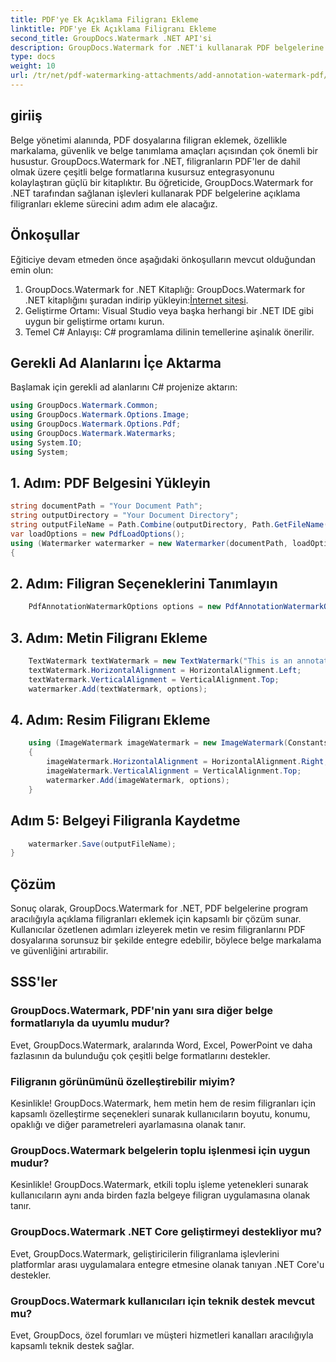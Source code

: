 ```yaml
---
title: PDF'ye Ek Açıklama Filigranı Ekleme
linktitle: PDF'ye Ek Açıklama Filigranı Ekleme
second_title: GroupDocs.Watermark .NET API'si
description: GroupDocs.Watermark for .NET'i kullanarak PDF belgelerine zahmetsizce açıklama filigranlarını nasıl ekleyeceğinizi öğrenin. Belge markalamayı ve güvenliği kolaylıkla geliştirin.
type: docs
weight: 10
url: /tr/net/pdf-watermarking-attachments/add-annotation-watermark-pdf/
---
```

## giriiş
Belge yönetimi alanında, PDF dosyalarına filigran eklemek, özellikle markalama, güvenlik ve belge tanımlama amaçları açısından çok önemli bir husustur. GroupDocs.Watermark for .NET, filigranların PDF'ler de dahil olmak üzere çeşitli belge formatlarına kusursuz entegrasyonunu kolaylaştıran güçlü bir kitaplıktır. Bu öğreticide, GroupDocs.Watermark for .NET tarafından sağlanan işlevleri kullanarak PDF belgelerine açıklama filigranları ekleme sürecini adım adım ele alacağız.
## Önkoşullar
Eğiticiye devam etmeden önce aşağıdaki önkoşulların mevcut olduğundan emin olun:
1.  GroupDocs.Watermark for .NET Kitaplığı: GroupDocs.Watermark for .NET kitaplığını şuradan indirip yükleyin:[İnternet sitesi](https://releases.groupdocs.com/Watermark/net/).
2. Geliştirme Ortamı: Visual Studio veya başka herhangi bir .NET IDE gibi uygun bir geliştirme ortamı kurun.
3. Temel C# Anlayışı: C# programlama dilinin temellerine aşinalık önerilir.

## Gerekli Ad Alanlarını İçe Aktarma
Başlamak için gerekli ad alanlarını C# projenize aktarın:
```csharp
using GroupDocs.Watermark.Common;
using GroupDocs.Watermark.Options.Image;
using GroupDocs.Watermark.Options.Pdf;
using GroupDocs.Watermark.Watermarks;
using System.IO;
using System;
```
## 1. Adım: PDF Belgesini Yükleyin
```csharp
string documentPath = "Your Document Path";
string outputDirectory = "Your Document Directory";
string outputFileName = Path.Combine(outputDirectory, Path.GetFileName(documentPath));
var loadOptions = new PdfLoadOptions();
using (Watermarker watermarker = new Watermarker(documentPath, loadOptions))
{
```
## 2. Adım: Filigran Seçeneklerini Tanımlayın
```csharp
	PdfAnnotationWatermarkOptions options = new PdfAnnotationWatermarkOptions();
```
## 3. Adım: Metin Filigranı Ekleme
```csharp
	TextWatermark textWatermark = new TextWatermark("This is an annotation watermark", new Font("Arial", 8));
	textWatermark.HorizontalAlignment = HorizontalAlignment.Left;
	textWatermark.VerticalAlignment = VerticalAlignment.Top;
	watermarker.Add(textWatermark, options);
```
## 4. Adım: Resim Filigranı Ekleme
```csharp
	using (ImageWatermark imageWatermark = new ImageWatermark(Constants.ProtectJpg))
	{
		imageWatermark.HorizontalAlignment = HorizontalAlignment.Right;
		imageWatermark.VerticalAlignment = VerticalAlignment.Top;
		watermarker.Add(imageWatermark, options);
	}
```
## Adım 5: Belgeyi Filigranla Kaydetme
```csharp
	watermarker.Save(outputFileName);
}
```

## Çözüm
Sonuç olarak, GroupDocs.Watermark for .NET, PDF belgelerine program aracılığıyla açıklama filigranları eklemek için kapsamlı bir çözüm sunar. Kullanıcılar özetlenen adımları izleyerek metin ve resim filigranlarını PDF dosyalarına sorunsuz bir şekilde entegre edebilir, böylece belge markalama ve güvenliğini artırabilir.
## SSS'ler
### GroupDocs.Watermark, PDF'nin yanı sıra diğer belge formatlarıyla da uyumlu mudur?
Evet, GroupDocs.Watermark, aralarında Word, Excel, PowerPoint ve daha fazlasının da bulunduğu çok çeşitli belge formatlarını destekler.
### Filigranın görünümünü özelleştirebilir miyim?
Kesinlikle! GroupDocs.Watermark, hem metin hem de resim filigranları için kapsamlı özelleştirme seçenekleri sunarak kullanıcıların boyutu, konumu, opaklığı ve diğer parametreleri ayarlamasına olanak tanır.
### GroupDocs.Watermark belgelerin toplu işlenmesi için uygun mudur?
Kesinlikle! GroupDocs.Watermark, etkili toplu işleme yetenekleri sunarak kullanıcıların aynı anda birden fazla belgeye filigran uygulamasına olanak tanır.
### GroupDocs.Watermark .NET Core geliştirmeyi destekliyor mu?
Evet, GroupDocs.Watermark, geliştiricilerin filigranlama işlevlerini platformlar arası uygulamalara entegre etmesine olanak tanıyan .NET Core'u destekler.
### GroupDocs.Watermark kullanıcıları için teknik destek mevcut mu?
Evet, GroupDocs, özel forumları ve müşteri hizmetleri kanalları aracılığıyla kapsamlı teknik destek sağlar.